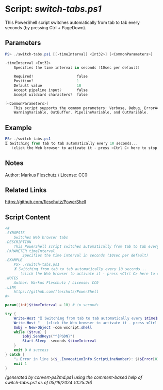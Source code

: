 Script: *switch-tabs.ps1*
========================

This PowerShell script switches automatically from tab to tab every <n> seconds (by pressing Ctrl + PageDown).

Parameters
----------
```powershell
PS> ./switch-tabs.ps1 [[-timeInterval] <Int32>] [<CommonParameters>]

-timeInterval <Int32>
    Specifies the time interval in seconds (10sec per default)
    
    Required?                    false
    Position?                    1
    Default value                10
    Accept pipeline input?       false
    Accept wildcard characters?  false

[<CommonParameters>]
    This script supports the common parameters: Verbose, Debug, ErrorAction, ErrorVariable, WarningAction, 
    WarningVariable, OutBuffer, PipelineVariable, and OutVariable.
```

Example
-------
```powershell
PS> ./switch-tabs.ps1
⏳ Switching from tab to tab automatically every 10 seconds...
   (click the Web browser to activate it - press <Ctrl C> here to stop it)

```

Notes
-----
Author: Markus Fleschutz / License: CC0

Related Links
-------------
https://github.com/fleschutz/PowerShell

Script Content
--------------
```powershell
<#
.SYNOPSIS
	Switches Web browser tabs
.DESCRIPTION
	This PowerShell script switches automatically from tab to tab every <n> seconds (by pressing Ctrl + PageDown).
.PARAMETER timeInterval
        Specifies the time interval in seconds (10sec per default)
.EXAMPLE
	PS> ./switch-tabs.ps1
	⏳ Switching from tab to tab automatically every 10 seconds...
	   (click the Web browser to activate it - press <Ctrl C> here to stop it)
.NOTES
	Author: Markus Fleschutz / License: CC0
.LINK
	https://github.com/fleschutz/PowerShell
#>

param([int]$timeInterval = 10) # in seconds

try {
	Write-Host "⏳ Switching from tab to tab automatically every $timeInterval seconds..."
	Write-Host "   (click the Web browser to activate it - press <Ctrl C> here to stop it)"
	$obj = New-Object -com wscript.shell
	while ($true) {
		$obj.SendKeys("^{PGDN}")
		Start-Sleep -seconds $timeInterval
	}
	exit 0 # success
} catch {
	"⚠️ Error in line $($_.InvocationInfo.ScriptLineNumber): $($Error[0])"
	exit 1
}
```

*(generated by convert-ps2md.ps1 using the comment-based help of switch-tabs.ps1 as of 05/19/2024 10:25:26)*
